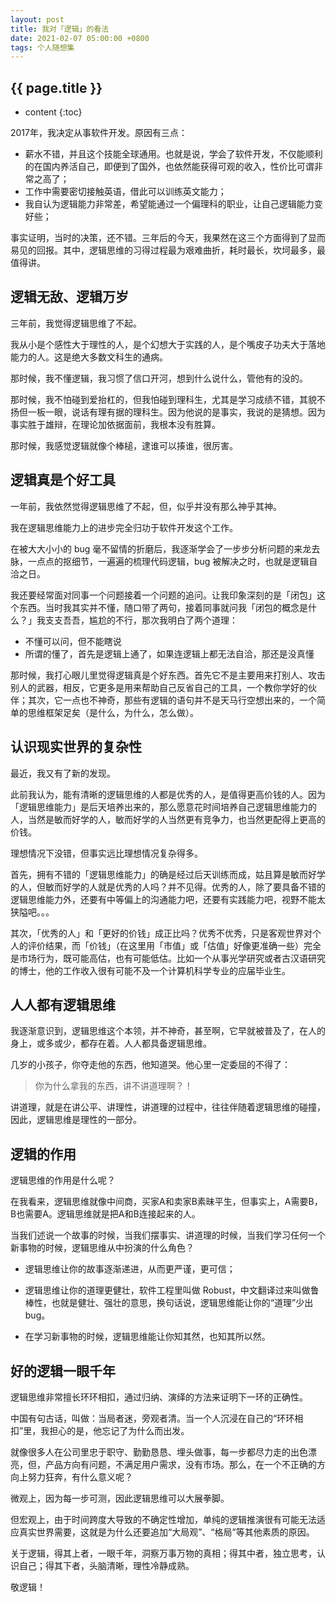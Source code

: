 ```yaml
---
layout: post
title: 我对「逻辑」的看法
date: 2021-02-07 05:00:00 +0800
tags: 个人随想集
--- 
```


<h2>{{ page.title }}</h2>

* content
{:toc}

2017年，我决定从事软件开发。原因有三点：

- 薪水不错，并且这个技能全球通用。也就是说，学会了软件开发，不仅能顺利的在国内养活自己，即便到了国外，也依然能获得可观的收入，性价比可谓非常之高了；
- 工作中需要密切接触英语，借此可以训练英文能力；
- 我自认为逻辑能力非常差，希望能通过一个偏理科的职业，让自己逻辑能力变好些；

事实证明，当时的决策，还不错。三年后的今天，我果然在这三个方面得到了显而易见的回报。其中，逻辑思维的习得过程最为艰难曲折，耗时最长，坎坷最多，最值得讲。

## 逻辑无敌、逻辑万岁

三年前，我觉得逻辑思维了不起。

我从小是个感性大于理性的人，是个幻想大于实践的人，是个嘴皮子功夫大于落地能力的人。这是绝大多数文科生的通病。

那时候，我不懂逻辑，我习惯了信口开河，想到什么说什么，管他有的没的。

那时候，我不怕碰到爱抬杠的，但我怕碰到理科生，尤其是学习成绩不错，其貌不扬但一板一眼，说话有理有据的理科生。因为他说的是事实，我说的是猜想。因为事实胜于雄辩，在理论加依据面前，我根本没有胜算。

那时候，我感觉逻辑就像个棒槌，逮谁可以揍谁，很厉害。

## 逻辑真是个好工具

一年前，我依然觉得逻辑思维了不起，但，似乎并没有那么神乎其神。

我在逻辑思维能力上的进步完全归功于软件开发这个工作。

在被大大小小的 bug 毫不留情的折磨后，我逐渐学会了一步步分析问题的来龙去脉，一点点的抠细节，一遍遍的梳理代码逻辑，bug 被解决之时，也就是逻辑自洽之日。

我还要经常面对同事一个问题接着一个问题的追问。让我印象深刻的是「闭包」这个东西。当时我其实并不懂，随口带了两句，接着同事就问我「闭包的概念是什么？」我支支吾吾，尴尬的不行，那次我明白了两个道理：

- 不懂可以问，但不能瞎说
- 所谓的懂了，首先是逻辑上通了，如果连逻辑上都无法自洽，那还是没真懂

那时候，我打心眼儿里觉得逻辑真是个好东西。首先它不是主要用来打别人、攻击别人的武器，相反，它更多是用来帮助自己反省自己的工具，一个教你学好的伙伴；其次，它一点也不神奇，那些有逻辑的语句并不是天马行空想出来的，一个简单的思维框架足矣（是什么，为什么，怎么做）。

## 认识现实世界的复杂性

最近，我又有了新的发现。

此前我认为，能有清晰的逻辑思维的人都是优秀的人，是值得更高价钱的人。因为「逻辑思维能力」是后天培养出来的，那么愿意花时间培养自己逻辑思维能力的人，当然是敏而好学的人，敏而好学的人当然更有竞争力，也当然更配得上更高的价钱。

理想情况下没错，但事实远比理想情况复杂得多。

首先，拥有不错的「逻辑思维能力」的确是经过后天训练而成，姑且算是敏而好学的人，但敏而好学的人就是优秀的人吗？并不见得。优秀的人，除了要具备不错的逻辑思维能力外，还要有中等偏上的沟通能力吧，还要有实践能力吧，视野不能太狭隘吧。。。

其次，「优秀的人」和「更好的价钱」成正比吗？优秀不优秀，只是客观世界对个人的评价结果，而「价钱」（在这里用「市值」或「估值」好像更准确一些）完全是市场行为，既可能高估，也有可能低估。比如一个从事光学研究或者古汉语研究的博士，他的工作收入很有可能不及一个计算机科学专业的应届毕业生。

## 人人都有逻辑思维

我逐渐意识到，逻辑思维这个本领，并不神奇，甚至啊，它早就被普及了，在人的身上，或多或少，都存在着。人人都具备逻辑思维。

几岁的小孩子，你夺走他的东西，他知道哭。他心里一定委屈的不得了：

> 你为什么拿我的东西，讲不讲道理啊？！

讲道理，就是在讲公平、讲理性，讲道理的过程中，往往伴随着逻辑思维的碰撞，因此，逻辑思维是理性的一部分。

## 逻辑的作用

逻辑思维的作用是什么呢？

在我看来，逻辑思维就像中间商，买家A和卖家B素昧平生，但事实上，A需要B，B也需要A。逻辑思维就是把A和B连接起来的人。

当我们述说一个故事的时候，当我们摆事实、讲道理的时候，当我们学习任何一个新事物的时候，逻辑思维从中扮演的什么角色？

- 逻辑思维让你的故事逐渐递进，从而更严谨，更可信；

- 逻辑思维让你的道理更健壮，软件工程里叫做 Robust，中文翻译过来叫做鲁棒性，也就是健壮、强壮的意思，换句话说，逻辑思维能让你的“道理”少出bug。

- 在学习新事物的时候，逻辑思维能让你知其然，也知其所以然。

## 好的逻辑一眼千年

逻辑思维非常擅长环环相扣，通过归纳、演绎的方法来证明下一环的正确性。

中国有句古话，叫做：当局者迷，旁观者清。当一个人沉浸在自己的“环环相扣”里，我担心的是，他忘记了为什么而出发。

就像很多人在公司里忠于职守、勤勤恳恳、埋头做事，每一步都尽力走的出色漂亮，但，产品方向有问题，不满足用户需求，没有市场。那么，在一个不正确的方向上努力狂奔，有什么意义呢？

微观上，因为每一步可测，因此逻辑思维可以大展拳脚。

但宏观上，由于时间跨度大导致的不确定性增加，单纯的逻辑推演很有可能无法适应真实世界需要，这就是为什么还要追加“大局观”、“格局”等其他素质的原因。

关于逻辑，得其上者，一眼千年，洞察万事万物的真相；得其中者，独立思考，认识自己；得其下者，头脑清晰，理性冷静成熟。

敬逻辑！